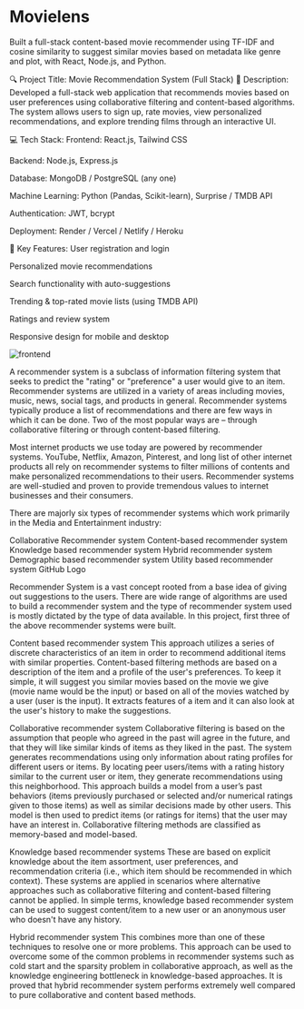 # Movielens
Built a full-stack content-based movie recommender using TF-IDF and cosine similarity to suggest similar movies based on metadata like genre and plot, with React, Node.js, and Python.



🔍 Project Title: Movie Recommendation System (Full Stack)
📄 Description:
Developed a full-stack web application that recommends movies based on user preferences using collaborative filtering and content-based algorithms. The system allows users to sign up, rate movies, view personalized recommendations, and explore trending films through an interactive UI.

💻 Tech Stack:
Frontend: React.js, Tailwind CSS

Backend: Node.js, Express.js

Database: MongoDB / PostgreSQL (any one)

Machine Learning: Python (Pandas, Scikit-learn), Surprise / TMDB API

Authentication: JWT, bcrypt

Deployment: Render / Vercel / Netlify / Heroku

🚀 Key Features:
User registration and login

Personalized movie recommendations

Search functionality with auto-suggestions

Trending & top-rated movie lists (using TMDB API)

Ratings and review system

Responsive design for mobile and desktop



![frontend](https://github.com/user-attachments/assets/a71865a4-2ded-4e0a-85d5-d1d1cf07ad1b)






A recommender system is a subclass of information filtering system that seeks to predict the "rating" or "preference" a user would give to an item. Recommender systems are utilized in a variety of areas including movies, music, news, social tags, and products in general. Recommender systems typically produce a list of recommendations and there are few ways in which it can be done. Two of the most popular ways are – through collaborative filtering or through content-based filtering.

Most internet products we use today are powered by recommender systems. YouTube, Netflix, Amazon, Pinterest, and long list of other internet products all rely on recommender systems to filter millions of contents and make personalized recommendations to their users. Recommender systems are well-studied and proven to provide tremendous values to internet businesses and their consumers.

There are majorly six types of recommender systems which work primarily in the Media and Entertainment industry:

Collaborative Recommender system
Content-based recommender system
Knowledge based recommender system
Hybrid recommender system
Demographic based recommender system
Utility based recommender system
GitHub Logo

Recommender System is a vast concept rooted from a base idea of giving out suggestions to the users. There are wide range of algorithms are used to build a recommender system and the type of recommender system used is mostly dictated by the type of data available. In this project, first three of the above recommender systems were built.

Content based recommender system
This approach utilizes a series of discrete characteristics of an item in order to recommend additional items with similar properties. Content-based filtering methods are based on a description of the item and a profile of the user's preferences. To keep it simple, it will suggest you similar movies based on the movie we give (movie name would be the input) or based on all of the movies watched by a user (user is the input). It extracts features of a item and it can also look at the user's history to make the suggestions.

Collaborative recommender system
Collaborative filtering is based on the assumption that people who agreed in the past will agree in the future, and that they will like similar kinds of items as they liked in the past. The system generates recommendations using only information about rating profiles for different users or items. By locating peer users/items with a rating history similar to the current user or item, they generate recommendations using this neighborhood. This approach builds a model from a user’s past behaviors (items previously purchased or selected and/or numerical ratings given to those items) as well as similar decisions made by other users. This model is then used to predict items (or ratings for items) that the user may have an interest in. Collaborative filtering methods are classified as memory-based and model-based.

Knowledge based recommender systems
These are based on explicit knowledge about the item assortment, user preferences, and recommendation criteria (i.e., which item should be recommended in which context). These systems are applied in scenarios where alternative approaches such as collaborative filtering and content-based filtering cannot be applied. In simple terms, knowledge based recommender system can be used to suggest content/item to a new user or an anonymous user who doesn't have any history.

Hybrid recommender system
This combines more than one of these techniques to resolve one or more problems. This approach can be used to overcome some of the common problems in recommender systems such as cold start and the sparsity problem in collaborative approach, as well as the knowledge engineering bottleneck in knowledge-based approaches. It is proved that hybrid recommender system performs extremely well compared to pure collaborative and content based methods.
